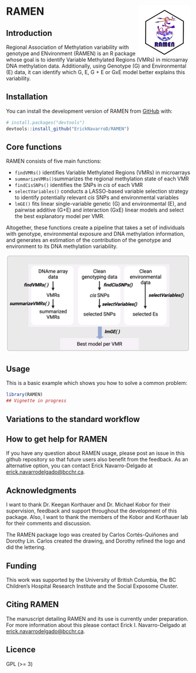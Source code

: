 
<!-- README.md is generated from README.Rmd. Please edit that file -->

# RAMEN <a href="https://github.com/ErickNavarroD/RAMEN"><img src="man/figures/logo.png" align="right" height="138"/></a>

<!-- badges: start -->
<!-- badges: end -->

## Introduction

Regional Association of Methylation variability with genotype and
ENvironment (RAMEN) is an R package whose goal is to identify Variable
Methylated Regions (VMRs) in microarray DNA methylation data.
Additionally, using Genotype (G) and Environmental (E) data, it can
identify which G, E, G + E or GxE model better explains this
variability.

## Installation

You can install the development version of RAMEN from
[GitHub](https://github.com/) with:

``` r
# install.packages("devtools")
devtools::install_github("ErickNavarroD/RAMEN")
```

## Core functions

RAMEN consists of five main functions:

- `findVMRs()` identifies Variable Methylated Regions (VMRs) in
  microarrays
- `summarizeVMRs()`summarizes the regional methylation state of each VMR
- `findCisSNPs()` identifies the SNPs in *cis* of each VMR
- `selectVariables()` conducts a LASSO-based variable selection strategy
  to identify potentially relevant *cis* SNPs and environmental
  variables
- `lmGE()` fits linear single-variable genetic (G) and environmental
  (E), and pairwise additive (G+E) and interaction (GxE) linear models
  and select the best explanatory model per VMR.

Altogether, these functions create a pipeline that takes a set of
individuals with genotype, environmental exposure and DNA methylation
information, and generates an estimation of the contribution of the
genotype and environment to its DNA methylation variability.

<img src="man/figures/RAMEN_pipeline.png" width="600"/>

## Usage

This is a basic example which shows you how to solve a common problem:

``` r
library(RAMEN)
## Vignette in progress
```

## Variations to the standard workflow

## How to get help for RAMEN

If you have any question about RAMEN usage, please post an issue in this
github repository so that future users also benefit from the feedback.
As an alternative option, you can contact Erick Navarro-Delgado at
<erick.navarrodelgado@bcchr.ca>.

## Acknowledgments

I want to thank Dr. Keegan Korthauer and Dr. Michael Kobor for their
supervision, feedback and support throughout the development of this
package. Also, I want to thank the members of the Kobor and Korthauer
lab for their comments and discussion.

The RAMEN package logo was created by Carlos Cortés-Quiñones and Dorothy
Lin. Carlos created the drawing, and Dorothy refined the logo and did
the lettering.

## Funding

This work was supported by the University of British Columbia, the BC
Children’s Hospital Research Institute and the Social Exposome Cluster.

## Citing RAMEN

The manuscript detailing RAMEN and its use is currently under
preparation. For more information about this please contact Erick I.
Navarro-Delgado at <erick.navarrodelgado@bcchr.ca>.

## Licence

GPL (\>= 3)
